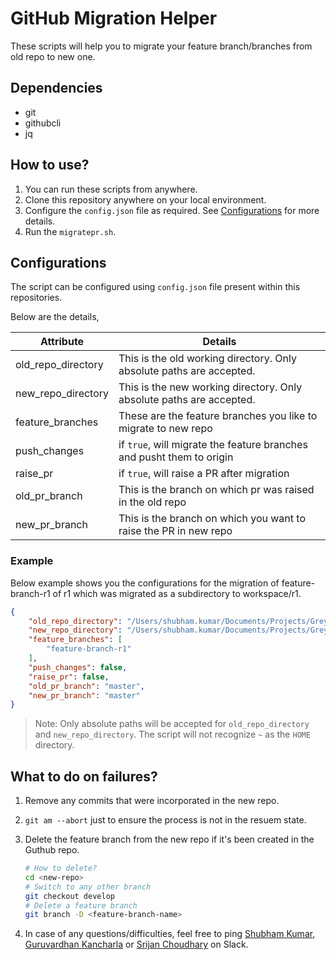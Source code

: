 # GitHub Migration Helper

These scripts will help you to migrate your feature branch/branches from old repo to new one.

## Dependencies

* git
* githubcli
* jq

## How to use?

1. You can run these scripts from anywhere.
2. Clone this repository anywhere on your local environment.
3. Configure the `config.json` file as required. See [Configurations](#configurations) for more details.
4. Run the `migratepr.sh`.

## Configurations

The script can be configured using `config.json` file present within this repositories.

Below are the details,

| Attribute | Details |
| -- | -- |
| old_repo_directory | This is the old working directory. Only absolute paths are accepted. |
| new_repo_directory | This is the new working directory. Only absolute paths are accepted. |
| feature_branches | These are the feature branches you like to migrate to new repo |
| push_changes | if `true`, will migrate the feature branches and pusht them to origin |
| raise_pr | if `true`, will raise a PR after migration |
| old_pr_branch | This is the branch on which pr was raised in the old repo |
| new_pr_branch | This is the branch on which you want to raise the PR in new repo |

### Example

Below example shows you the configurations for the migration of feature-branch-r1 of r1 which was migrated as a subdirectory to workspace/r1.

```json
{
    "old_repo_directory": "/Users/shubham.kumar/Documents/Projects/GreyOrange/GitHub-Platform-Migration-Helper/test/mocks/r1",
    "new_repo_directory": "/Users/shubham.kumar/Documents/Projects/GreyOrange/GitHub-Platform-Migration-Helper/test/mocks/workspace",
    "feature_branches": [
        "feature-branch-r1"
    ],
    "push_changes": false,
    "raise_pr": false,
    "old_pr_branch": "master",
    "new_pr_branch": "master"
}
```

> Note: Only absolute paths will be accepted for `old_repo_directory` and `new_repo_directory`. The script will not recognize `~` as the `HOME` directory.

## What to do on failures?

1. Remove any commits that were incorporated in the new repo.

1. `git am --abort` just to ensure the process is not in the resuem state.

1. Delete the feature branch from the new repo if it's been created in the Guthub repo.

    ```bash
    # How to delete?
    cd <new-repo>
    # Switch to any other branch 
    git checkout develop
    # Delete a feature branch 
    git branch -D <feature-branch-name>

1. In case of any questions/difficulties, feel free to ping [Shubham Kumar](shubham.kumar@greyorange.com), [Guruvardhan Kancharla](kancharla.g@greyorange.com) or [Srijan Choudhary](srijan.c@greyorange.com) on Slack.
